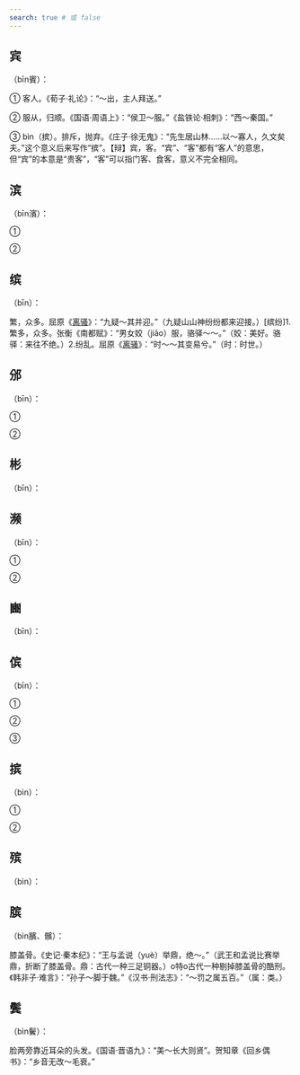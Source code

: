 ```yaml
---
search: true # 或 false
---
```


## 宾

（bīn賓）：

➀ 客人。《荀子·礼论》：“～出，主人拜送。”

➁ 服从，归顺。《国语·周语上》：“侯卫～服。”《盐铁论·相刺》：“西～秦国。”

➂ bìn（摈）。排斥，抛弃。《庄子·徐无鬼》：“先生居山林……以～寡人，久文矣夫。”这个意义后来写作“摈”。【辩】宾，客。“宾”、“客”都有“客人”的意思，但“宾”的本意是“贵客”，“客”可以指门客、食客，意义不完全相同。

## 滨

（bīn濱）：

➀ 

➁

## 缤

（bīn）：

繁，众多。屈原《[离骚](../../example/屈原/离骚)》：“九疑～其并迎。”（九疑山山神纷纷都来迎接。）[缤纷]1.繁多，众多。张衡《南都赋》：“男女姣（jiāo）服，骆驿～～。”（姣：美好。骆驿：来往不绝。）2.纷乱。屈原《[离骚](../../example/屈原/离骚)》：“时～～其变易兮。”（时：时世。）

## 邠

（bīn）：

➀

➁

## 彬

（bīn）：

## 濒

（bīn）：

➀

➁

## 豳

（bīn）：

## 傧

（bīn）：

➀

➁

➂

## 摈

（bìn）：

➀

➁

## 殡

（bìn）：

## 膑

（bìn臏、髕）：

膝盖骨。《史记·秦本纪》：“王与孟说（yuè）举鼎，绝～。”（武王和孟说比赛举鼎，折断了膝盖骨。鼎：古代一种三足铜器。）o特o古代一种剔掉膝盖骨的酷刑。《韩非子·难言》：“孙子～脚于魏。”《汉书·刑法志》：“～罚之属五百。”（属：类。）

## 鬓

（bìn鬢）：

脸两旁靠近耳朵的头发。《国语·晋语九》：“美～长大则贤”。贺知章《回乡偶书》：“乡音无改～毛衰。”

